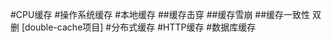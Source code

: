 #CPU缓存 
#操作系统缓存 
#本地缓存 
##缓存击穿
##缓存雪崩
[](z_java_03_guava_cache.md)
##缓存一致性
双删
[double-cache项目]
#分布式缓存 
#HTTP缓存 
#数据库缓存 
